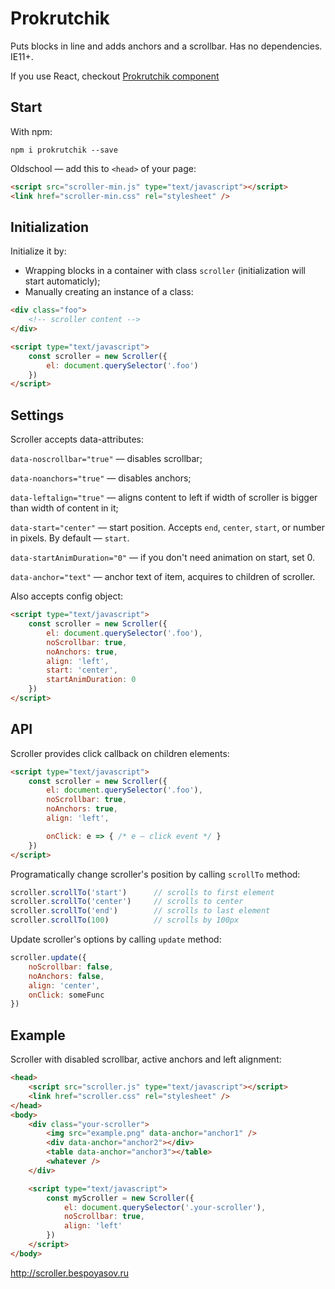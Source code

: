 # Prokrutchik

Puts blocks in line and adds anchors and a scrollbar. Has no dependencies. IE11+.

If you use React, checkout [Prokrutchik component](https://github.com/bespoyasov/react-scroller)

## Start

With npm:
```
npm i prokrutchik --save
```

Oldschool — add this to `<head>` of your page:

```html
<script src="scroller-min.js" type="text/javascript"></script>
<link href="scroller-min.css" rel="stylesheet" />
```

## Initialization

Initialize it by:

* Wrapping blocks in a container with class `scroller` (initialization will start automaticly);
* Manually creating an instance of a class:

```html
<div class="foo">
	<!-- scroller content -->
</div>

<script type="text/javascript"> 
	const scroller = new Scroller({ 
		el: document.querySelector('.foo') 
	})
</script>
```

## Settings

Scroller accepts data-attributes:

`data-noscrollbar="true"` — disables scrollbar;

`data-noanchors="true"` — disables anchors;

`data-leftalign="true"` — aligns content to left if width of scroller is bigger than width of content in it;

`data-start="center"` — start position. Accepts `end`, `center`, `start`, or number in pixels. By default — `start`.

`data-startAnimDuration="0"` — if you don't need animation on start, set 0.

`data-anchor="text"` — anchor text of item, acquires to children of scroller.

Also accepts config object:

```html
<script type="text/javascript">
	const scroller = new Scroller({ 
		el: document.querySelector('.foo'),
		noScrollbar: true, 
		noAnchors: true, 
		align: 'left',
		start: 'center',
		startAnimDuration: 0
	})
</script>
```

## API

Scroller provides click callback on children elements:

```html
<script type="text/javascript">
	const scroller = new Scroller({ 
		el: document.querySelector('.foo'),
		noScrollbar: true, 
		noAnchors: true, 
		align: 'left',

		onClick: e => { /* e — click event */ }
	}) 
</script>
```

Programatically change scroller's position by calling `scrollTo` method:

```javascript
scroller.scrollTo('start')		// scrolls to first element
scroller.scrollTo('center')		// scrolls to center
scroller.scrollTo('end')		// scrolls to last element
scroller.scrollTo(100)			// scrolls by 100px
```

Update scroller's options by calling `update` method:
```javascript
scroller.update({
	noScrollbar: false, 
	noAnchors: false, 
	align: 'center',
	onClick: someFunc
})
```

## Example

Scroller with disabled scrollbar, active anchors and left alignment:

```html
<head>
	<script src="scroller.js" type="text/javascript"></script>
	<link href="scroller.css" rel="stylesheet" /> 
</head>
<body>
	<div class="your-scroller">
		<img src="example.png" data-anchor="anchor1" />
		<div data-anchor="anchor2"></div>
		<table data-anchor="anchor3"></table>
		<whatever />
	</div>

	<script type="text/javascript">
		const myScroller = new Scroller({
			el: document.querySelector('.your-scroller'),
			noScrollbar: true,
			align: 'left'
		})
	</script>
</body>
```

http://scroller.bespoyasov.ru
